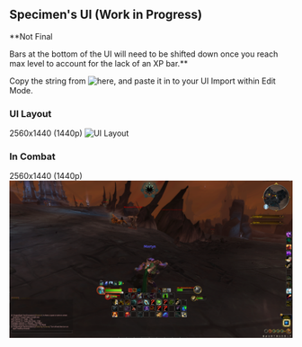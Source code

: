## Specimen's  UI (Work in Progress) 

**Not Final

Bars at the bottom of the UI will need to be shifted down once you reach max level to account for the lack of an XP bar.**

Copy the string from ![here](https://raw.githubusercontent.com/dwhite78/WoW-UI/main/Hunter/Hunter.ui), and paste it in to your UI Import within Edit Mode.

### UI Layout
2560x1440 (1440p)
![UI Layout](https://github.com/dwhite78/WoW-UI/blob/dba4b0720702fd04a93e288646d824c040fcd18e/Hunter/hunteruilayout.PNG)

### In Combat
2560x1440 (1440p)
![Combat Layout](https://github.com/dwhite78/WoW-UI/blob/dba4b0720702fd04a93e288646d824c040fcd18e/Hunter/huntercombat.PNG)
